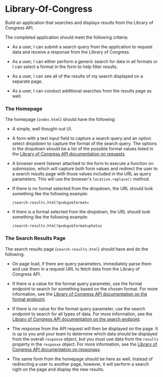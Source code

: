 # Library-Of-Congress

Build an application that searches and displays results from the Library of Congress API.

The completed application should meet the following criteria:

* As a user, I can submit a search query from the application to request data and receive a response from the Library of Congress.

* As a user, I can either perform a generic search for data in all formats or I can select a format in the form to help filter results.

* As a user, I can see all of the results of my search displayed on a separate page.

* As a user, I can conduct additional searches from the results page as well.



### The Homepage

The homepage (`index.html`) should have the following:

* A simple, well thought-out UI.

* A form with a text input field to capture a search query and an option select dropdown to capture the format of the search query. The options in the dropdown should be a list of the possible format values listed in the [Library of Congress API documentation on requests](https://libraryofcongress.github.io/data-exploration/requests.html#format).

* A browser event listener attached to the form to execute a function on submission, which will capture both form values and redirect the user to a search results page with those values included in the URL as query parameters. This will use the browser's `location.replace()` method.

* If there is no format selected from the dropdown, the URL should look something like the following example:

  ```http
  /search-results.html?q=dogs&format=
  ```

* If there is a format selected from the dropdown, the URL should look something like the following example:

  ```http
  /search-results.html?q=dogs&format=photos
  ```

### The Search Results Page

The search results page (`search-results.html`) should have and do the following:

* On page load, if there are query parameters, immediately parse them and use them in a request URL to fetch data from the Library of Congress API.

* If there is a value for the format query parameter, use the format endpoint to search for something based on the chosen format. For more information, see the [Library of Congress API documentation on the format endpoint](https://libraryofcongress.github.io/data-exploration/requests.html#format).

* If there is no value for the format query parameter, use the search endpoint to search for all types of data. For more information, see the [Library of Congress API documentation on the search endpoint](https://libraryofcongress.github.io/data-exploration/requests.html#search).

* The response from the API request will then be displayed on the page. It is up to you and your team to determine which data should be displayed from the overall `response` object, but you must use data from the `results` property in the `response` object. For more information, see the [Library of Congress API documentation on responses](https://libraryofcongress.github.io/data-exploration/responses.html).

* The same form from the homepage should be here as well. Instead of redirecting a user to another page, however, it will perform a search right on the page and display the new results.

